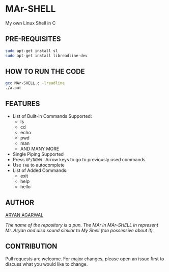 # MAr-SHELL
My own Linux Shell in C

## PRE-REQUISITES
```bash
sudo apt-get install sl
sudo apt-get install libreadline-dev
```

## HOW TO RUN THE CODE
```bash
gcc MAr-SHELL.c -lreadline
./a.out
```

## FEATURES
* List of Built-in Commands Supported:
  * ls
  * cd
  * echo
  * pwd
  * man
  * AND MANY MORE
* Single Piping Supported
* Press ```UP/DOWN ``` Arrow keys to go to previously used commands
* Use ```TAB``` to autocomplete
* List of Added Commands:
  * exit
  * help
  * hello
 
## AUTHOR
[ARYAN AGARWAL](https://github.com/worldinmyfist/)

*The name of the repository is a pun. The MAr in MAr-SHELL in represent Mr. Aryan and also sound similar to My Shell (too possessive about it).*

## CONTRIBUTION
Pull requests are welcome. For major changes, please open an issue first to discuss what you would like to change.
